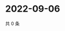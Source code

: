 # 2022-09-06

共 0 条

<!-- BEGIN WEIBO -->
<!-- 最后更新时间 Tue Sep 06 2022 08:33:26 GMT+0800 (China Standard Time) -->

<!-- END WEIBO -->

